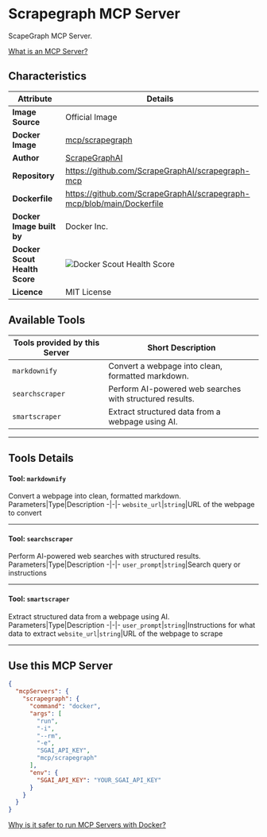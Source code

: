 # Scrapegraph MCP Server

ScapeGraph MCP Server.

[What is an MCP Server?](https://www.anthropic.com/news/model-context-protocol)

## Characteristics
Attribute|Details|
|-|-|
**Image Source**|Official Image
**Docker Image**|[mcp/scrapegraph](https://hub.docker.com/repository/docker/mcp/scrapegraph)
**Author**|[ScrapeGraphAI](https://github.com/ScrapeGraphAI)
**Repository**|https://github.com/ScrapeGraphAI/scrapegraph-mcp
**Dockerfile**|https://github.com/ScrapeGraphAI/scrapegraph-mcp/blob/main/Dockerfile
**Docker Image built by**|Docker Inc.
**Docker Scout Health Score**| ![Docker Scout Health Score](https://api.scout.docker.com/v1/policy/insights/org-image-score/badge/mcp/scrapegraph)
**Licence**|MIT License

## Available Tools
Tools provided by this Server|Short Description
-|-
`markdownify`|Convert a webpage into clean, formatted markdown.|
`searchscraper`|Perform AI-powered web searches with structured results.|
`smartscraper`|Extract structured data from a webpage using AI.|

---
## Tools Details

#### Tool: **`markdownify`**
Convert a webpage into clean, formatted markdown.
Parameters|Type|Description
-|-|-
`website_url`|`string`|URL of the webpage to convert

---
#### Tool: **`searchscraper`**
Perform AI-powered web searches with structured results.
Parameters|Type|Description
-|-|-
`user_prompt`|`string`|Search query or instructions

---
#### Tool: **`smartscraper`**
Extract structured data from a webpage using AI.
Parameters|Type|Description
-|-|-
`user_prompt`|`string`|Instructions for what data to extract
`website_url`|`string`|URL of the webpage to scrape

---
## Use this MCP Server

```json
{
  "mcpServers": {
    "scrapegraph": {
      "command": "docker",
      "args": [
        "run",
        "-i",
        "--rm",
        "-e",
        "SGAI_API_KEY",
        "mcp/scrapegraph"
      ],
      "env": {
        "SGAI_API_KEY": "YOUR_SGAI_API_KEY"
      }
    }
  }
}
```

[Why is it safer to run MCP Servers with Docker?](https://www.docker.com/blog/the-model-context-protocol-simplifying-building-ai-apps-with-anthropic-claude-desktop-and-docker/)
